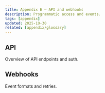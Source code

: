 ```yaml
---
title: Appendix E — API and webhooks
description: Programmatic access and events.
tags: [appendix]
updated: 2025-10-30
related: [appendix/glossary]
---
```


## API

Overview of API endpoints and auth.

## Webhooks

Event formats and retries.
